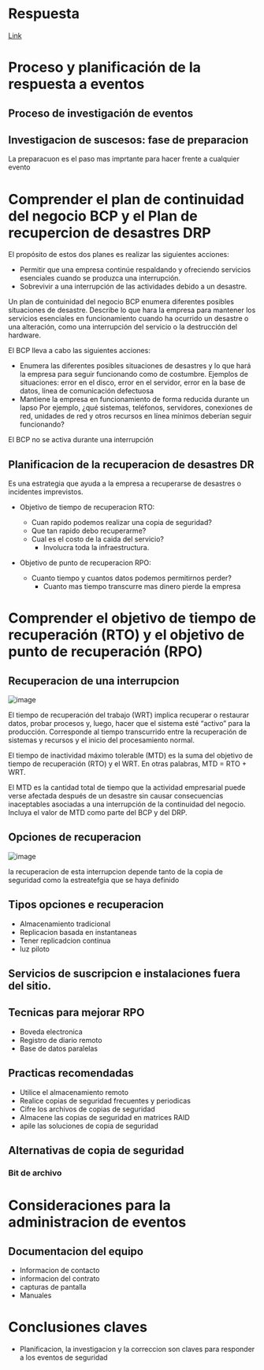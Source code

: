 # Respuesta
[Link](https://awsrestart.vitalsource.com/reader/books/SECURITYINTRO310ES)

# Proceso y planificación de la respuesta a eventos

## Proceso de investigación de eventos 

## Investigacion de suscesos: fase de preparacion 

La preparacuon es el paso mas imprtante para hacer frente a cualquier evento


# Comprender el plan de continuidad del negocio BCP y el Plan de recupercion de desastres DRP

El propósito de estos dos planes es realizar las siguientes acciones: 
- Permitir que una empresa continúe respaldando y ofreciendo servicios esenciales cuando se produzca una interrupción.
- Sobrevivir a una interrupción de las actividades debido a un desastre.

Un plan de contuinidad del negocio BCP enumera diferentes posibles situaciones de desastre. Describe lo que hara la empresa para mantener los servicios esenciales en funcionamiento cuando ha ocurrido un desastre  o una alteración, como una interrupción del servicio o la destrucción del hardware.

El BCP lleva a cabo las siguientes acciones:

- Enumera las diferentes posibles situaciones de desastres y lo que hará la
empresa para seguir funcionando como de costumbre. Ejemplos de situaciones: error en el disco, error en el servidor, error en la base de datos, línea de comunicación defectuosa
- Mantiene la empresa en funcionamiento de forma reducida durante un lapso Por ejemplo, ¿qué sistemas, teléfonos, servidores, conexiones de red, unidades de red y otros recursos en línea mínimos deberían seguir funcionando?

El BCP no se activa durante una interrupción

## Planificacion de la recuperacion de desastres DR
Es una estrategia que ayuda a la empresa a recuperarse de desastres o incidentes imprevistos.

- Objetivo de tiempo de recuperacion RTO: 
  - Cuan rapido podemos realizar una copia de seguridad?
  - Que tan rapido debo recuperarme?
  - Cual es el costo de la caida del servicio? 
    - Involucra toda la infraestructura. 
  
- Objetivo de punto de recuperacion RPO:
  - Cuanto tiempo y cuantos datos podemos permitirnos perder? 
    - Cuanto mas tiempo transcurre mas dinero pierde la empresa 

# Comprender el objetivo de tiempo de recuperación (RTO) y el objetivo de punto de recuperación (RPO)

## Recuperacion de una interrupcion 

![image](https://user-images.githubusercontent.com/42829215/167673825-f1abe2d9-0ec3-4b6c-b279-6032e0271c02.png)

El tiempo de recuperación del trabajo (WRT) implica recuperar o restaurar datos, probar procesos y, luego, hacer que el sistema esté “activo” para la producción. Corresponde al tiempo transcurrido entre la recuperación de sistemas y recursos y el inicio del procesamiento normal.

El tiempo de inactividad máximo tolerable (MTD) es la suma del objetivo de tiempo de recuperación (RTO) y el WRT. En otras palabras, MTD = RTO + WRT.

El MTD es la cantidad total de tiempo que la actividad empresarial puede verse afectada después de un desastre sin causar consecuencias inaceptables asociadas a una interrupción de la continuidad del negocio. Incluya el valor de MTD como parte del BCP y del DRP.

## Opciones de recuperacion 

![image](https://user-images.githubusercontent.com/42829215/167674165-3ca0bdd6-5fcc-481a-9456-7127de17b00d.png)

la recuperacion de esta interrupcion depende tanto de la copia de seguridad como la estreatefgia que se haya definido

## Tipos opciones e recuperacion 
- Almacenamiento tradicional
- Replicacion basada en instantaneas
- Tener replicadcion continua
- luz piloto

## Servicios de suscripcion e instalaciones fuera del sitio.

## Tecnicas para mejorar RPO

- Boveda electronica
- Registro de diario remoto
- Base de datos paralelas

## Practicas recomendadas

- Utilice el almacenamiento remoto 
- Realice copias de seguridad frecuentes y periodicas
- Cifre los archivos de copias de seguridad
- Almacene las copias de seguridad en matrices RAID
- apile las soluciones de copia de seguridad

## Alternativas de copia de seguridad

### Bit de archivo

# Consideraciones para la administracion de eventos

## Documentacion del equipo
- Informacion de contacto
- informacion del contrato
- capturas de pantalla 
- Manuales

# Conclusiones claves 
- Planificacion, la investigacion y la correccion son claves para responder a los eventos de seguridad

